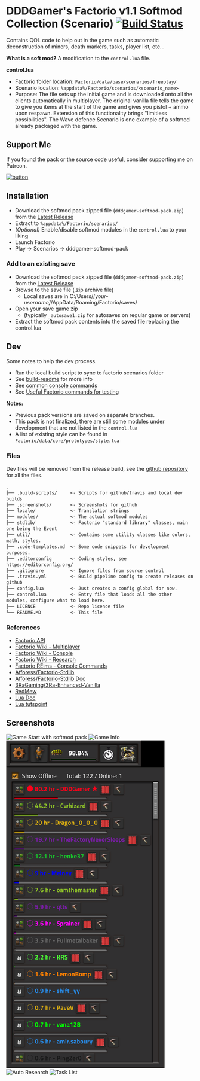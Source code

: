 # DDDGamer's Factorio v1.1 Softmod Collection (Scenario) [![Build Status](https://travis-ci.org/deniszholob/factorio-softmod-pack.svg?branch=master)](https://travis-ci.org/deniszholob/factorio-softmod-pack)

Contains QOL code to help out in the game such as automatic deconstruction of miners, death markers, tasks, player list, etc...

**What is a soft mod?**
A modification to the `control.lua` file.

**control.lua**
* Factorio folder location: `Factorio/data/base/scenarios/freeplay/`
* Scenario location: `%appdata%/Factorio/scenarios/<scenario_name>`
* Purpose: The file sets up the initial game and is downloaded onto all the clients automatically in multiplayer. The original vanilla file tells the game to give you items at the start of the game and gives you pistol + ammo upon respawn. Extension of this functionality brings "limitless possibilities". The Wave defence Scenario is one example of a softmod already packaged with the game.

## Support Me
If you found the pack or the source code useful, consider supporting me on Patreon.

[![button](https://c5.patreon.com/external/logo/downloads_wordmark_white_on_coral.png)](https://www.patreon.com/deniszholob)

## Installation
* Download the softmod pack zipped file (`dddgamer-softmod-pack.zip`) from the
[Latest Release](https://github.com/deniszholob/factorio-softmod-pack/releases/latest)
* Extract to `%appdata%/Factorio/scenarios/`
* *(Optional)* Enable/disable softmod modules in the `control.lua` to your liking
* Launch Factorio
* Play -> Scenarios -> dddgamer-softmod-pack

### Add to an existing save
* Download the softmod pack zipped file (`dddgamer-softmod-pack.zip`) from the
[Latest Release](https://github.com/deniszholob/factorio-softmod-pack/releases/latest)
* Browse to the save file (.zip archive file)
  * Local saves are in C:/Users/*[your-username]*/AppData/Roaming/Factorio/saves/
* Open your save game zip
  * (typically `_autosave1.zip` for autosaves on regular game or servers)
* Extract the softmod pack contents into the saved file replacing the control.lua


## Dev
Some notes to help the dev process.

* Run the local build script to sync to factorio scenarios folder
* See [build-readme](./.build-scripts/readme.md) for more info
* See [common console commands](https://wiki.factorio.com/Console#Set_evolution_factor)
* See [Useful Factorio commands for testing](.console-lua-commands.lua)

**Notes:**
* Previous pack versions are saved on separate branches.
* This pack is not finalized, there are still some modules under development that are not listed in the `control.lua`
* A list of existing style can be found in `Factorio/data/core/prototypes/style.lua`

### Files
Dev files will be removed from the release build, see the [github repository](https://github.com/deniszholob/factorio-softmod-pack) for all the files.

```
.
├── .build-scripts/     <- Scripts for github/travis and local dev builds
├── .screenshots/       <- Screenshots for github
├── locale/             <- Translation strings
├── modules/            <- The actual softmod modules
├── stdlib/             <- Factorio "standard library" classes, main one being the Event
├── util/               <- Contains some utility classes like colors, math, styles.
├── .code-templates.md  <- Some code snippets for development purposes.
├── .editorconfig       <- Coding styles, see https://editorconfig.org/
├── .gitignore          <- Ignore files from source control
├── .travis.yml         <- Build pipeline config to create releases on github
├── config.lua          <- Just creates a config global for now.
├── control.lua         <- Entry file that loads all the other modules, configure what to load here.
├── LICENCE             <- Repo licence file
└── README.MD           <- This file

```

### References
* [Factorio API](http://lua-api.factorio.com/latest/)
* [Factorio Wiki - Multiplayer](https://wiki.factorio.com/Multiplayer)
* [Factorio Wiki - Console](https://wiki.factorio.com/Console)
* [Factorio Wiki - Research](https://wiki.factorio.com/Research)
* [Factorio RElms - Console Commands](https://factorio-realms.com/tutorials/useful_factorio_console_commands)
* [Afforess/Factorio-Stdlib](https://github.com/Afforess/Factorio-Stdlib)
* [Afforess/Factorio-Stdlib Doc](http://afforess.github.io/Factorio-Stdlib/index.html)
* [3RaGaming/3Ra-Enhanced-Vanilla](https://github.com/3RaGaming/3Ra-Enhanced-Vanilla)
* [RedMew](https://github.com/Refactorio/RedMew)
* [Lua Doc](https://www.lua.org/manual/5.3/)
* [Lua tutspoint](https://www.tutorialspoint.com/lua/index.htm)

## Screenshots
![Game Start with softmod pack](.screenshots/dddgamer-softmod.jpg)
![Game Info](.screenshots/dddgamer-softmod_game-info.jpg)
![Player List](.screenshots/dddgamer-softmod_player-list.png)
![Auto Research](.screenshots/dddgamer-softmod_auto-research.png)
![Task List](.screenshots/dddgamer-softmod_task-list.png)
